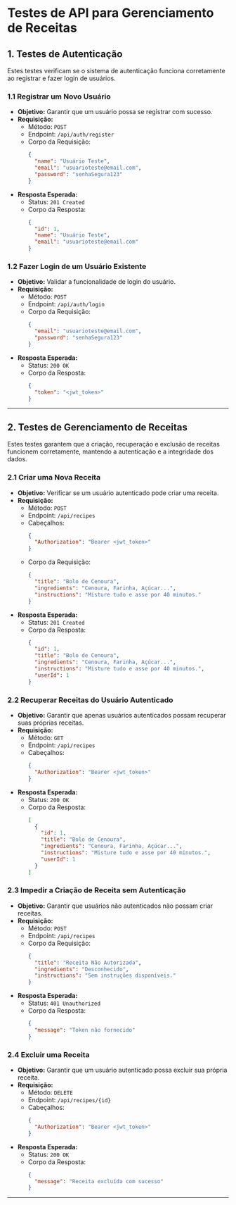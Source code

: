 # Testes de API para Gerenciamento de Receitas


## **1. Testes de Autenticação**
Estes testes verificam se o sistema de autenticação funciona corretamente ao registrar e fazer login de usuários.

### **1.1 Registrar um Novo Usuário**
- **Objetivo:** Garantir que um usuário possa se registrar com sucesso.
- **Requisição:**
  - Método: `POST`
  - Endpoint: `/api/auth/register`
  - Corpo da Requisição:
    ```json
    {
      "name": "Usuário Teste",
      "email": "usuarioteste@email.com",
      "password": "senhaSegura123"
    }
    ```
- **Resposta Esperada:**
  - Status: `201 Created`
  - Corpo da Resposta:
    ```json
    {
      "id": 1,
      "name": "Usuário Teste",
      "email": "usuarioteste@email.com"
    }
    ```

### **1.2 Fazer Login de um Usuário Existente**
- **Objetivo:** Validar a funcionalidade de login do usuário.
- **Requisição:**
  - Método: `POST`
  - Endpoint: `/api/auth/login`
  - Corpo da Requisição:
    ```json
    {
      "email": "usuarioteste@email.com",
      "password": "senhaSegura123"
    }
    ```
- **Resposta Esperada:**
  - Status: `200 OK`
  - Corpo da Resposta:
    ```json
    {
      "token": "<jwt_token>"
    }
    ```

---

## **2. Testes de Gerenciamento de Receitas**
Estes testes garantem que a criação, recuperação e exclusão de receitas funcionem corretamente, mantendo a autenticação e a integridade dos dados.

### **2.1 Criar uma Nova Receita**
- **Objetivo:** Verificar se um usuário autenticado pode criar uma receita.
- **Requisição:**
  - Método: `POST`
  - Endpoint: `/api/recipes`
  - Cabeçalhos:
    ```json
    {
      "Authorization": "Bearer <jwt_token>"
    }
    ```
  - Corpo da Requisição:
    ```json
    {
      "title": "Bolo de Cenoura",
      "ingredients": "Cenoura, Farinha, Açúcar...",
      "instructions": "Misture tudo e asse por 40 minutos."
    }
    ```
- **Resposta Esperada:**
  - Status: `201 Created`
  - Corpo da Resposta:
    ```json
    {
      "id": 1,
      "title": "Bolo de Cenoura",
      "ingredients": "Cenoura, Farinha, Açúcar...",
      "instructions": "Misture tudo e asse por 40 minutos.",
      "userId": 1
    }
    ```

### **2.2 Recuperar Receitas do Usuário Autenticado**
- **Objetivo:** Garantir que apenas usuários autenticados possam recuperar suas próprias receitas.
- **Requisição:**
  - Método: `GET`
  - Endpoint: `/api/recipes`
  - Cabeçalhos:
    ```json
    {
      "Authorization": "Bearer <jwt_token>"
    }
    ```
- **Resposta Esperada:**
  - Status: `200 OK`
  - Corpo da Resposta:
    ```json
    [
      {
        "id": 1,
        "title": "Bolo de Cenoura",
        "ingredients": "Cenoura, Farinha, Açúcar...",
        "instructions": "Misture tudo e asse por 40 minutos.",
        "userId": 1
      }
    ]
    ```

### **2.3 Impedir a Criação de Receita sem Autenticação**
- **Objetivo:** Garantir que usuários não autenticados não possam criar receitas.
- **Requisição:**
  - Método: `POST`
  - Endpoint: `/api/recipes`
  - Corpo da Requisição:
    ```json
    {
      "title": "Receita Não Autorizada",
      "ingredients": "Desconhecido",
      "instructions": "Sem instruções disponíveis."
    }
    ```
- **Resposta Esperada:**
  - Status: `401 Unauthorized`
  - Corpo da Resposta:
    ```json
    {
      "message": "Token não fornecido"
    }
    ```

### **2.4 Excluir uma Receita**
- **Objetivo:** Garantir que um usuário autenticado possa excluir sua própria receita.
- **Requisição:**
  - Método: `DELETE`
  - Endpoint: `/api/recipes/{id}`
  - Cabeçalhos:
    ```json
    {
      "Authorization": "Bearer <jwt_token>"
    }
    ```
- **Resposta Esperada:**
  - Status: `200 OK`
  - Corpo da Resposta:
    ```json
    {
      "message": "Receita excluída com sucesso"
    }
    ```

---
